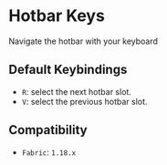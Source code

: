 # Hotbar Keys

Navigate the hotbar with your keyboard

## Default Keybindings

- `R`: select the next hotbar slot.
- `V`: select the previous hotbar slot.

## Compatibility

- `Fabric`: `1.18.x`
